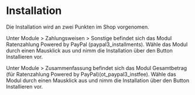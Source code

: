 # Installation 

Die Installation wird an zwei Punkten im Shop vorgenomen.

Unter Module \> Zahlungsweisen \> Sonstige befindet sich das Modul Ratenzahlung Powered by PayPal \(paypal3\_installments\). Wähle das Modul durch einen Mausklick aus und nimm die Installation über den Button Installieren vor.

Unter Module \> Zusammenfassung befindet sich das Modul Gesamtbetrag \(für Ratenzahlung Powered by PayPal\)\(ot\_paypal3\_instfee\). Wähle das Modul durch einen Mausklick aus und nimm die Installation über den Button Installieren vor.



